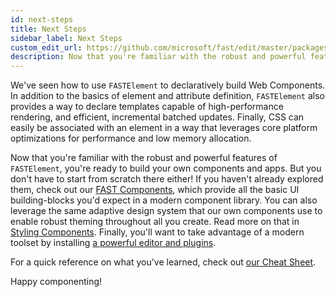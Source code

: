 ```yaml
---
id: next-steps
title: Next Steps
sidebar_label: Next Steps
custom_edit_url: https://github.com/microsoft/fast/edit/master/packages/web-components/fast-element/docs/guide/next-steps.md
description: Now that you're familiar with the robust and powerful features of `FASTElement`, you're ready to build your own components and apps.
---
```


We've seen how to use `FASTElement` to declaratively build Web Components. In addition to the basics of element and attribute definition, `FASTElement` also provides a way to declare templates capable of high-performance rendering, and efficient, incremental batched updates. Finally, CSS can easily be associated with an element in a way that leverages core platform optimizations for performance and low memory allocation.

Now that you're familiar with the robust and powerful features of `FASTElement`, you're ready to build your own components and apps. But you don't have to start from scratch there either! If you haven't already explored them, check out our [FAST Components](../components/getting-started), which provide all the basic UI building-blocks you'd expect in a modern component library. You can also leverage the same adaptive design system that our own components use to enable robust theming throughout all you create. Read more on that in [Styling Components](../design/introduction). Finally, you'll want to take advantage of a modern toolset by installing [a powerful editor and plugins](../tools/vscode).

For a quick reference on what you've learned, check out [our Cheat Sheet](https://www.fast.design/docs/resources/cheat-sheet).

Happy componenting!